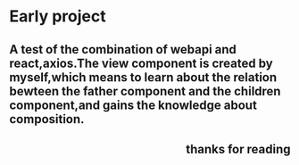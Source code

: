 # Early project
## A test of the combination of webapi and react,axios.The view component is created by myself,which means to learn about the relation bewteen the father component and the children component,and gains the knowledge about composition.
## <p align="right">thanks for reading</p>